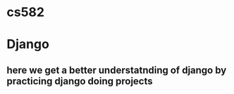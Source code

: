 # cs582
# Django

here we get a better understatnding of django
by practicing django doing projects
--
